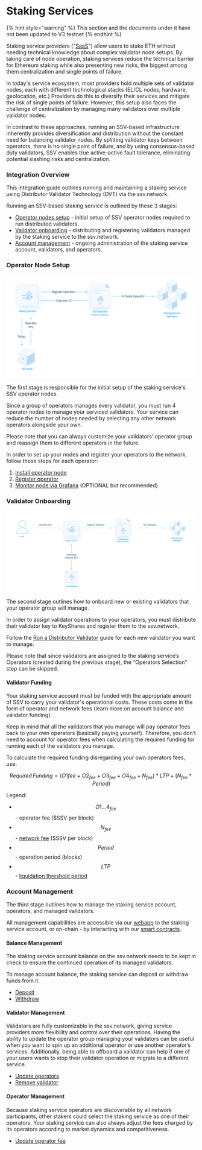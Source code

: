 # Staking Services

{% hint style="warning" %}
This section and the documents under it have not been updated to V3 testnet
{% endhint %}

Staking service providers ("[SaaS](https://ethereum.org/en/staking/saas/)") allow users to stake ETH without needing technical knowledge about complex validator node setups. By taking care of node operation, staking services reduce the technical barrier for Ethereum staking while also presenting new risks, the biggest among them centralization and single points of failure.

In today's service ecosystem, most providers hold multiple sets of validator nodes, each with different technological stacks (EL/CL nodes, hardware, geolocation, etc.) Providers do this to diversify their services and mitigate the risk of single points of failure. However, this setup also faces the challenge of centralization by managing many validators over multiple validator nodes.

In contrast to these approaches, running an SSV-based infrastructure inherently provides diversification and distribution without the constant need for balancing validator nodes. By splitting validator keys between operators, there is no single point of failure, and by using consensus-based duty validators, SSV enables true active-active fault tolerance, eliminating potential slashing risks and centralization.

### Integration Overview

This integration guide outlines running and maintaining a staking service using Distributor Validator Technology (DVT) via the ssv.network.

Running an SSV-based staking service is outlined by these 3 stages:

* [Operator nodes setup](staking-services.md#operator-node-setup) - initial setup of SSV operator nodes required to run distributed validators.
* [Validator onboarding](staking-services.md#validator-onboarding) - distributing and registering validators managed by the staking service to the ssv.network.
* [Account management](staking-services.md#account-management) - ongoing administration of the staking service account, validators, and operators.

### Operator Node Setup

![Operator Nodes Setup Process](../../.gitbook/assets/staking-services-3.png)

The first stage is responsible for the initial setup of the staking service's SSV operator nodes.

Since a group of operators manages every validator, you must run 4 operator nodes to manage your serviced validators. Your service can reduce the number of nodes needed by selecting any other network operators alongside your own.

Please note that you can always customize your validators’ operator group and reassign them to different operators in the future.

In order to set up your nodes and register your operators to the network, follow these steps for each operator:

1. [Install operator node](../../operator-user-guides/operator-node/installation/)
2. [Register operator](../../operator-user-guides/operator-management/registration.md)
3. [Monitor node via Grafana](../../operator-user-guides/operator-node/monitoring/monitoring.md) (OPTIONAL but recommended)

### Validator Onboarding

![Validator Onboarding Process](../../.gitbook/assets/staking-services-2.png)

The second stage outlines how to onboard new or existing validators that your operator group will manage.

In order to assign validator operations to your operators, you must distribute their validator key to KeyShares and register them to the ssv.network.

Follow the [Run a Distributor Validator](../get-started.md) guide for each new validator you want to manage.

Please note that since validators are assigned to the staking service’s Operators (created during the previous stage), the “Operators Selection” step can be skipped.

#### Validator Funding

Your staking service account must be funded with the appropriate amount of SSV to carry your validator's operational costs. These costs come in the form of operator and network fees (learn more on account balance and validator funding).

Keep in mind that all the validators that you manage will pay operator fees back to your own operators (basically paying yourself). Therefore, you don’t need to account for operator fees when calculating the required funding for running each of the validators you manage.

To calculate the required funding disregarding your own operators fees, use:

$$
Required\,Funding =( O1fee+O2_{fee}+ O3_{fee} + O4_{fee}+N_{fee})*LTP  + (N_{fee} *Period )
$$

Legend:

* $$O1...4_{fee}$$ - operator fee ($SSV per block)
* $$N_{fee}$$ - [network fee](../../learn/protocol-overview/tokenomics/fees.md#_k4tw9to38r3v) ($SSV per block)​
* $$Period$$ - operation period (blocks)
* $$LTP$$ - [liquidation threshold period](../../learn/protocol-overview/tokenomics/liquidations.md#liquidation-risk)

### Account Management

The third stage outlines how to manage the staking service account, operators, and managed validators.

All management capabilities are accessible via our [webapp](https://app.ssv.network) to the staking service account, or on-chain - by interacting with our [smart contracts](../smart-contracts/).

#### Balance Management

The staking service account balance on the ssv.network needs to be kept in check to ensure the continued operation of its managed validators.

To manage account balance, the staking service can deposit or withdraw funds from it.

* [Deposit](../smart-contracts/ssvnetwork.md#public-deposit-owner-operatorids-amount-cluster)
* [Withdraw](../smart-contracts/ssvnetwork.md#public-withdraw-operatorids-amount-cluster)

#### Validator Management&#x20;

Validators are fully customizable in the ssv.network, giving service providers more flexibility and control over their operations. Having the ability to update the operator group managing your validators can be useful when you want to spin up an additional operator or use another operator’s services. Additionally, being able to offboard a validator can help if one of your users wants to stop their validator operation or migrate to a different service.

* [Update operators](../../learn/stakers/validators/update-operators.md)
* [Remove validator](../../learn/operators/offboarding.md)

#### Operator Management

Because staking service operators are discoverable by all network participants, other stakers could select the staking service as one of their operators. Your staking service can also always adjust the fees charged by its operators according to market dynamics and competitiveness.

* [Update operator fee](../../learn/operators/update-fee.md)
